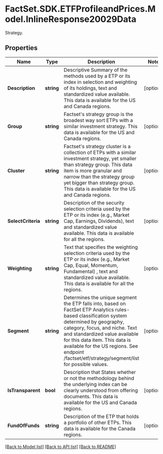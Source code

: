 # FactSet.SDK.ETFProfileandPrices.Model.InlineResponse20029Data
Strategy.

## Properties

Name | Type | Description | Notes
------------ | ------------- | ------------- | -------------
**Description** | **string** | Descriptive Summary of the methods used by a ETP or its index in selection and weighting of its holdings, text and standardized value available. This data is available for the US and Canada regions. | [optional] 
**Group** | **string** | Factset&#39;s strategy group is the broadest way sort ETPs with a similar investment strategy. This data is available for the US and Canada regions. | [optional] 
**Cluster** | **string** | Factset&#39;s strategy cluster is a collection of ETPs with a similar investment strategy, yet smaller than strategy group. This data item is more granular and narrow than the strategy group yet bigger than strategy group. This data is available for the US and Canada regions. | [optional] 
**SelectCriteria** | **string** | Description of the security selection criteria used by the ETP or its index (e.g., Market Cap, Earnings, Dividends), text and standardized value available. This data is available for all the regions. | [optional] 
**Weighting** | **string** | Text that specifies the weighting selection criteria used by the ETP or its index (e.g., Market Cap, Equal, Momentum, Fundamental) , text and standardized value available. This data is available for all the regions. | [optional] 
**Segment** | **string** | Determines the unique segment the ETP falls into, based on FactSet ETP Analytics rules-based classification system determined by geography, category, focus, and niche. Text and standardized value available for this data item. This data is available for the US regions. See endpoint /factset/etf/strategy/segment/list for possible values. | [optional] 
**IsTransparent** | **bool** | Description that States whether or not the methodology behind the underlying index can be clearly understood from offering documents. This data is available for the US and Canada regions. | [optional] 
**FundOfFunds** | **string** | Description of the ETP that holds a portfolio of other ETPs. This data is available for the Canada regions. | [optional] 

[[Back to Model list]](../README.md#documentation-for-models) [[Back to API list]](../README.md#documentation-for-api-endpoints) [[Back to README]](../README.md)

